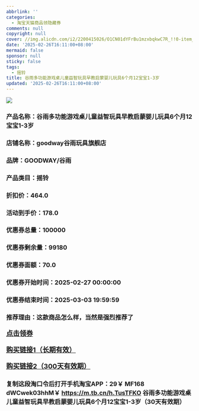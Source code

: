 ```yaml
---
abbrlink: ''
categories:
  - 淘宝天猫商品领隐藏券
comments: null
copyright: null
cover: //img.alicdn.com/i2/2200415026/O1CN01dYFrBu1mzxbqkwC7R_!!0-item_pic.jpg
date: '2025-02-26T16:11:00+08:00'
mermaid: false
sponsor: null
sticky: false
tags:
  - 摇铃
title: 谷雨多功能游戏桌儿童益智玩具早教启蒙婴儿玩具6个月12宝宝1-3岁
updated: '2025-02-26T16:11:00+08:00'
--- 
```


![](//img.alicdn.com/i2/2200415026/O1CN01dYFrBu1mzxbqkwC7R_!!0-item_pic.jpg)

### 产品名称：谷雨多功能游戏桌儿童益智玩具早教启蒙婴儿玩具6个月12宝宝1-3岁
### 店铺名称：goodway谷雨玩具旗舰店
### 品牌：GOODWAY/谷雨
### 产品类目：摇铃
### 折扣价：464.0
### 活动到手价：178.0
### 优惠券总量：100000
### 优惠券剩余量：99180
### 优惠券面额：70.0
### 优惠券开始时间：2025-02-27 00:00:00	
### 优惠券结束时间：2025-03-03 19:59:59	
### 推荐理由：这款商品怎么样，当然是强烈推荐了

<p style="font-size: 18px; font-weight: bold;">
  <a href="https://uland.taobao.com/coupon/edetail?e=lF2KXZXkNN2lhHvvyUNXZfh8CuWt5YH5OVuOuRD5gLJMmdsrkidbOWgpcJRl3wFwcV%2FlEyhmp8CDQac2iHTayzjnWYWFly%2Fw4d1AD6efaJqOZ26B%2B6MeDDUQhOSeHACDKvmgFb3F5uEIn%2BxobW60WCTsFs8hRhSMI%2BtaUgbudUxA%2B536asYsLU%2F9Zk7cDx8UI8pw0IfAr8AFPmK%2B8lThCpyl8Q9S%2FqsiT3N%2Fb083ABHRvhijMLhcr2g8eGyYf0as%2BtwibKY2GWrJMCGameEmjc0ZlDBGGss0b%2F4zY07aOL%2BweiIBM0yMND7F8NrIXJxSrR61%2B8m60q3JTE40kLCuKW2nO759ufRuonv6QcvcARY%3D&traceId=2166d8db17407296732636749d133b&union_lens=lensId%3AOPT%401740729686%4021049821_1e2d_1954b9319a7_1c68%4001%40eyJmbG9vcklkIjo3MzM1NH0ie" target="_blank">点击领券</a>
</p>
<p style="font-size: 18px; font-weight: bold;">
  <a href="https://s.click.taobao.com/t?e=m%3D2%26s%3DDTFIxvRrLQxw4vFB6t2Z2ueEDrYVVa64K7Vc7tFgwiHjf2vlNIV67kkfnVn6TwKdVNjKoH%2FaCQP3ID%2FV1RqsF4wnCJeELi4I%2FIEn%2BS1IjHAB0ghlTd7WlZVm%2FOAUUFw71qrpxiwMoCNxc1AtbZGVS20oVrW21RWjoEFCeLSnAKMLZMqoQW%2BfuLV7Mh%2FzulIELQl9mEirfI%2BG1m00%2BIlWmi8NHLJJ6cxGOHU0DG%2B3Ta%2Bfel2gf3XmeDnOB1F6awNYwnTtmM6DM%2FW4Z2jfQ%2FygJ3B6Jd9pUfrR1KilmKsn0wzOwDMfXFgMfuAWCNXi%2F%2F%2B8lE2oxxrgQfBxKmPmpIKZsA%3D%3D" target="_blank">购买链接1（长期有效）</a>
</p>
<p style="font-size: 18px; font-weight: bold;">
  <a href="https://s.click.taobao.com/ROgvOYs" target="_blank">购买链接2（300天有效期）</a>
</p>

### 复制这段淘口令后打开手机淘宝APP：29￥ MF168 dWCwek03hhM￥ https://m.tb.cn/h.TusTFKO  谷雨多功能游戏桌儿童益智玩具早教启蒙婴儿玩具6个月12宝宝1-3岁（30天有效期）
